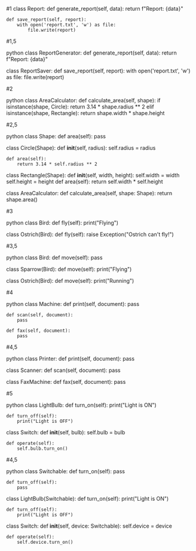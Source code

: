 #1
class Report:
    def generate_report(self, data):
        return f"Report: {data}"

    def save_report(self, report):
        with open('report.txt', 'w') as file:
            file.write(report)

#1,5

python
class ReportGenerator:
    def generate_report(self, data):
        return f"Report: {data}"

class ReportSaver:
    def save_report(self, report):
        with open('report.txt', 'w') as file:
            file.write(report)


#2

python
class AreaCalculator:
    def calculate_area(self, shape):
        if isinstance(shape, Circle):
            return 3.14 * shape.radius ** 2
        elif isinstance(shape, Rectangle):
            return shape.width * shape.height

#2,5

python
class Shape:
    def area(self):
        pass

class Circle(Shape):
    def __init__(self, radius):
        self.radius = radius

    def area(self):
        return 3.14 * self.radius ** 2

class Rectangle(Shape):
    def __init__(self, width, height):
        self.width = width
        self.height = height
def area(self):
        return self.width * self.height

class AreaCalculator:
    def calculate_area(self, shape: Shape):
        return shape.area()


#3

python
class Bird:
    def fly(self):
        print("Flying")

class Ostrich(Bird):
    def fly(self):
        raise Exception("Ostrich can't fly!")

#3,5

python
class Bird:
    def move(self):
        pass

class Sparrow(Bird):
    def move(self):
        print("Flying")

class Ostrich(Bird):
    def move(self):
        print("Running")



#4

python
class Machine:
    def print(self, document):
        pass

    def scan(self, document):
        pass

    def fax(self, document):
        pass


#4,5


python
class Printer:
    def print(self, document):
        pass

class Scanner:
    def scan(self, document):
        pass

class FaxMachine:
    def fax(self, document):
        pass


#5

python
class LightBulb:
    def turn_on(self):
        print("Light is ON")

    def turn_off(self):
        print("Light is OFF")

class Switch:
    def __init__(self, bulb):
        self.bulb = bulb
        
    def operate(self):
        self.bulb.turn_on()



#4,5

python
class Switchable:
    def turn_on(self):
        pass

    def turn_off(self):
        pass

class LightBulb(Switchable):
    def turn_on(self):
        print("Light is ON")

    def turn_off(self):
        print("Light is OFF")

class Switch:
    def __init__(self, device: Switchable):
        self.device = device

    def operate(self):
        self.device.turn_on()
